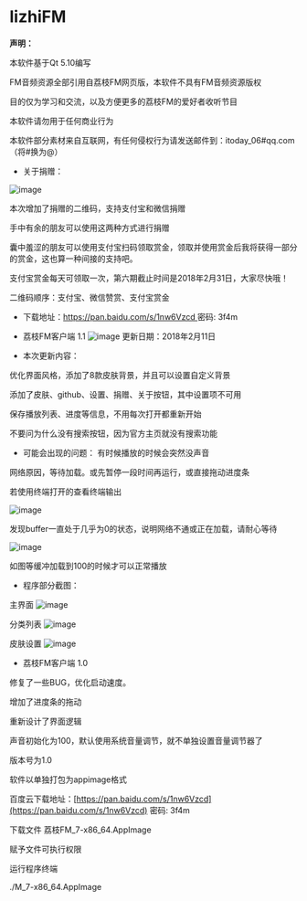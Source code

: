 # lizhiFM

**声明：**

本软件基于Qt 5.10编写

FM音频资源全部引用自荔枝FM网页版，本软件不具有FM音频资源版权

目的仅为学习和交流，以及方便更多的荔枝FM的爱好者收听节目

本软件请勿用于任何商业行为

本软件部分素材来自互联网，有任何侵权行为请发送邮件到：itoday_06#qq.com （将#换为@）

- 关于捐赠：

![image](https://github.com/gcmwhite/lizhiFM/blob/master/printscreen/2018-02-12%2013-34-41%E5%B1%8F%E5%B9%95%E6%88%AA%E5%9B%BE.png)

本次增加了捐赠的二维码，支持支付宝和微信捐赠

手中有余的朋友可以使用这两种方式进行捐赠

囊中羞涩的朋友可以使用支付宝扫码领取赏金，领取并使用赏金后我将获得一部分的赏金，这也算一种间接的支持吧。

支付宝赏金每天可领取一次，第六期截止时间是2018年2月31日，大家尽快哦！

二维码顺序：支付宝、微信赞赏、支付宝赏金

- 下载地址：[https://pan.baidu.com/s/1nw6Vzcd ](https://pan.baidu.com/s/1nw6Vzcd )密码: 3f4m


- 荔枝FM客户端 1.1
![image](https://github.com/gcmwhite/lizhiFM/blob/master/printscreen/2018-02-12%2013-33-33%E5%B1%8F%E5%B9%95%E6%88%AA%E5%9B%BE.png)
更新日期：2018年2月11日

- 本次更新内容：

优化界面风格，添加了8款皮肤背景，并且可以设置自定义背景

添加了皮肤、github、设置、捐赠、关于按钮，其中设置项不可用

保存播放列表、进度等信息，不用每次打开都重新开始

不要问为什么没有搜索按钮，因为官方主页就没有搜索功能

- 可能会出现的问题：
有时候播放的时候会突然没声音

网络原因，等待加载。或先暂停一段时间再运行，或直接拖动进度条

若使用终端打开的查看终端输出

![image](https://github.com/gcmwhite/lizhiFM/blob/master/printscreen/2018-02-12%2013-23-56%E5%B1%8F%E5%B9%95%E6%88%AA%E5%9B%BE.png)

发现buffer一直处于几乎为0的状态，说明网络不通或正在加载，请耐心等待

![image](https://github.com/gcmwhite/lizhiFM/blob/master/printscreen/2018-02-12%2013-24-22%E5%B1%8F%E5%B9%95%E6%88%AA%E5%9B%BE.png)

如图等缓冲加载到100的时候才可以正常播放

- 程序部分截图：

主界面
![image](https://github.com/gcmwhite/lizhiFM/blob/master/printscreen/2018-02-12%2013-33-33%E5%B1%8F%E5%B9%95%E6%88%AA%E5%9B%BE.png)

分类列表
![image](https://github.com/gcmwhite/lizhiFM/blob/master/printscreen/2018-02-12%2013-33-44%E5%B1%8F%E5%B9%95%E6%88%AA%E5%9B%BE.png)

皮肤设置
![image](https://github.com/gcmwhite/lizhiFM/blob/master/printscreen/2018-02-12%2013-33-59%E5%B1%8F%E5%B9%95%E6%88%AA%E5%9B%BE.png)


- 荔枝FM客户端 1.0

修复了一些BUG，优化启动速度。

增加了进度条的拖动

重新设计了界面逻辑

声音初始化为100，默认使用系统音量调节，就不单独设置音量调节器了

版本号为1.0

软件以单独打包为appimage格式

百度云下载地址：[https://pan.baidu.com/s/1nw6Vzcd](https://pan.baidu.com/s/1nw6Vzcd) 密码: 3f4m

下载文件 荔枝FM_7-x86_64.AppImage

赋予文件可执行权限

运行程序终端

./M_7-x86_64.AppImage



